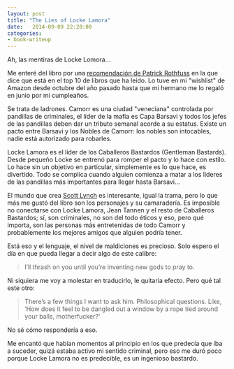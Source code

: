 ```yaml
---
layout: post
title: "The Lies of Locke Lamora"
date:   2014-09-09 22:20:00
categories:
- book-writeup
---
```


Ah, las mentiras de Locke Lomora...

Me enteré del libro por una [recomendación de Patrick Rothfuss](http://www.goodreads.com/review/show/99607064) en la que dice que está en el top 10 de libros que ha leído. Lo tuve en mi "wishlist" de Amazon desde octubre del año pasado hasta que mi hermano me lo regaló en junio por mi cumpleaños.

Se trata de ladrones. Camorr es una ciudad "veneciana" controlada por pandillas de criminales, el líder de la mafia es Capa Barsavi y todos los jefes de las pandillas deben dar un tributo semanal acorde a su estatus. Existe un pacto entre Barsavi y los Nobles de Camorr: los nobles son intocables, nadie está autorizado para robarles.

Locke Lamora es el líder de los Caballeros Bastardos (Gentleman Bastards). Desde pequeño Locke se entrenó para romper el pacto y lo hace con estilo. Lo hace sin un objetivo en particular, simplemente es lo que hace, es divertido. Todo se complica cuando alguien comienza a matar a los líderes de las pandillas más importantes para llegar hasta Barsavi...

El mundo que crea [Scott Lynch](https://twitter.com/scottlynch78) es interesante, igual la trama, pero lo que más me gustó del libro son los personajes y su camaradería. Es imposible no conectarse con Locke Lamora, Jean Tannen y el resto de Caballeros Bastardos; sí, son criminales, no son del todo éticos y eso, pero qué importa, son las personas más entretenidas de todo Camorr y probablemente los mejores amigos que alguien podría tener.

Está eso y el lenguaje, el nivel de maldiciones es precioso. Solo espero el día en que pueda llegar a decir algo de este calibre:

> I’ll thrash on you until you’re inventing new gods to pray to.

Ni siquiera me voy a molestar en traducirlo, le quitaría efecto. Pero qué tal este otro:

> There’s a few things I want to ask him. Philosophical questions. Like, ‘How does it feel to be dangled out a window by a rope tied around your balls, motherfucker?’

No sé cómo respondería a eso.

Me encantó que habían momentos al principio en los que predecía que iba a suceder, quizá estaba activo mi sentido criminal, pero eso me duró poco porque Locke Lamora no es predecible, es un ingenioso bastardo.
